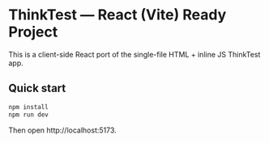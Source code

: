 # ThinkTest — React (Vite) Ready Project

This is a client-side React port of the single-file HTML + inline JS ThinkTest app.

## Quick start

```bash
npm install
npm run dev
```

Then open http://localhost:5173.

